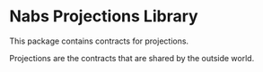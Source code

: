 # Nabs Projections Library

This package contains contracts for projections.

Projections are the contracts that are shared by the outside world.


